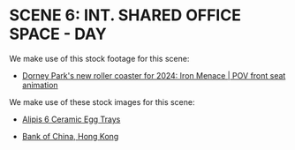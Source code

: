 # SCENE 6: INT. SHARED OFFICE SPACE - DAY

We make use of this stock footage for this scene:

- [Dorney Park's new roller coaster for 2024: Iron Menace | POV front seat animation](https://www.youtube.com/watch?v=BQL-CP8d1-o)

We make use of these stock images for this scene:

- [Alipis 6 Ceramic Egg Trays](https://www.amazon.de/-/en/Ceramic-Cartons-Serving-Plastic-Container/dp/B0C8G5Y58V)

- [Bank of China, Hong Kong](https://www.expedia.co.in/Bank-Of-China-Tower-Central-Western-District.d501199.Attraction?gallery-dialog=gallery-open)

